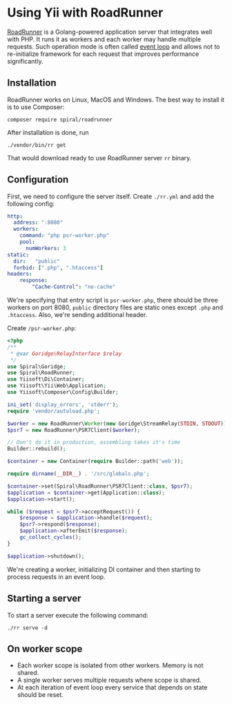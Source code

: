 # Using Yii with RoadRunner

[RoadRunner](https://roadrunner.dev/) is a Golang-powered application server that integrates well with PHP. It runs
it as workers and each worker may handle multiple requests. Such operation mode is often called
[event loop](using-with-event-loop.md) and allows not to re-initialize framework for each request that improves
performance significantly.

## Installation

RoadRunner works on Linux, MacOS and Windows. The best way to install it is to use Composer:

```
composer require spiral/roadrunner
```

After installation is done, run

```
./vendor/bin/rr get
```

That would download ready to use RoadRunner server `rr` binary.

## Configuration

First, we need to configure the server itself. Create `./rr.yml` and add the following config:

```yaml
http:
  address: ":8080"
  workers:
    command: "php psr-worker.php"
    pool:
      numWorkers: 3
static:
  dir:   "public"
  forbid: [".php", ".htaccess"]
headers:
    response:
        "Cache-Control": "no-cache"
```

We're specifying that entry script is `psr-worker.php`, there should be three workers on port 8080, `public` directory
files are static ones except `.php` and `.htaccess`. Also, we're sending additional header.

Create `/psr-worker.php`:

```php
<?php
/**
 * @var Goridge\RelayInterface $relay
 */
use Spiral\Goridge;
use Spiral\RoadRunner;
use Yiisoft\Di\Container;
use Yiisoft\Yii\Web\Application;
use Yiisoft\Composer\Config\Builder;

ini_set('display_errors', 'stderr');
require 'vendor/autoload.php';

$worker = new RoadRunner\Worker(new Goridge\StreamRelay(STDIN, STDOUT));
$psr7 = new RoadRunner\PSR7Client($worker);

// Don't do it in production, assembling takes it's time
Builder::rebuild();

$container = new Container(require Builder::path('web'));

require dirname(__DIR__) . '/src/globals.php';

$container->set(Spiral\RoadRunner\PSR7Client::class, $psr7);
$application = $container->get(Application::class);
$application->start();

while ($request = $psr7->acceptRequest()) {
    $response = $application->handle($request);
    $psr7->respond($response);
    $application->afterEmit($response);
    gc_collect_cycles();
}

$application->shutdown();
```

We're creating a worker, initializing DI container and then starting to process requests in an event loop. 

## Starting a server

To start a server execute the following command:

```
./rr serve -d
```

## On worker scope

- Each worker scope is isolated from other workers. Memory is not shared.
- A single worker serves multiple requests where scope is shared.
- At each iteration of event loop every service that depends on state should be reset.
